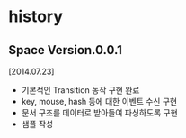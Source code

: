 history
=======




Space Version.0.0.1
-----------------------

[2014.07.23]
* 기본적인 Transition 동작 구현 완료
* key, mouse, hash 등에 대한 이벤트 수신 구현
* 문서 구조를 데이터로 받아들여 파싱하도록 구현
* 샘플 작성


